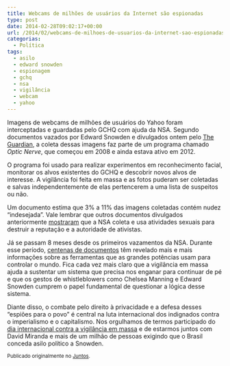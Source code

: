```yaml
---
title: Webcams de milhões de usuários da Internet são espionadas
type: post
date: 2014-02-28T09:02:17+00:00
url: /2014/02/webcams-de-milhoes-de-usuarios-da-internet-sao-espionadas/
categorias:
  - Política
tags:
  - asilo
  - edward snowden
  - espionagem
  - gchq
  - nsa
  - vigilância
  - webcam
  - yahoo
---
```


Imagens de webcams de milhões de usuários do Yahoo foram interceptadas e guardadas pelo GCHQ com ajuda da NSA. Segundo documentos vazados por Edward Snowden e divulgados ontem pelo [The Guardian][1], a coleta dessas imagens faz parte de um programa chamado _Optic Nerve_, que começou em 2008 e ainda estava ativo em 2012.

O programa foi usado para realizar experimentos em reconhecimento facial, monitorar os alvos existentes do GCHQ e descobrir novos alvos de interesse. A vigilância foi feita em massa e as fotos puderam ser coletadas e salvas independentemente de elas pertencerem a uma lista de suspeitos ou não.

Um documento estima que 3% a 11% das imagens coletadas contém nudez “indesejada”. Vale lembrar que outros documentos divulgados anteriormente [mostraram][2] que a NSA coleta e usa atividades sexuais para destruir a reputação e a autoridade de ativistas.

Já se passam 8 meses desde os primeiros vazamentos da NSA. Durante esse período, [centenas de documentos][3] têm revelado mais e mais informações sobre as ferramentas que as grandes potências usam para controlar o mundo. Fica cada vez mais claro que a vigilância em massa ajuda a sustentar um sistema que precisa nos enganar para continuar de pé e que os gestos de whistleblowers como Chelsea Manning e Edward Snowden cumprem o papel fundamental de questionar a lógica desse sistema.

Diante disso, o combate pelo direito à privacidade e a defesa desses “espiões para o povo” é central na luta internacional dos indignados contra o imperialismo e o capitalismo. Nos orgulhamos de termos participado do [dia internacional contra a vigilância em massa][4] e de estarmos juntos com David Miranda e mais de um milhão de pessoas exigindo que o Brasil conceda asilo político a Snowden.

<small>Publicado originalmente no <a href="https://juntos.org.br/2014/02/webcams-de-milhoes-de-usuarios-da-internet-sao-espionadas/">Juntos</a>.</small>

[1]: http://www.theguardian.com/world/2014/feb/27/gchq-nsa-webcam-images-internet-yahoo
[2]: http://www.huffingtonpost.com/2013/11/26/nsa-porn-muslims_n_4346128.html
[3]: http://freesnowden.is/revelations/index.html
[4]: http://juntos.org.br/2014/02/11-de-fevereiro-o-dia-em-que-nos-revoltamos-contra-a-vigilancia-em-massa-da-nsa/

